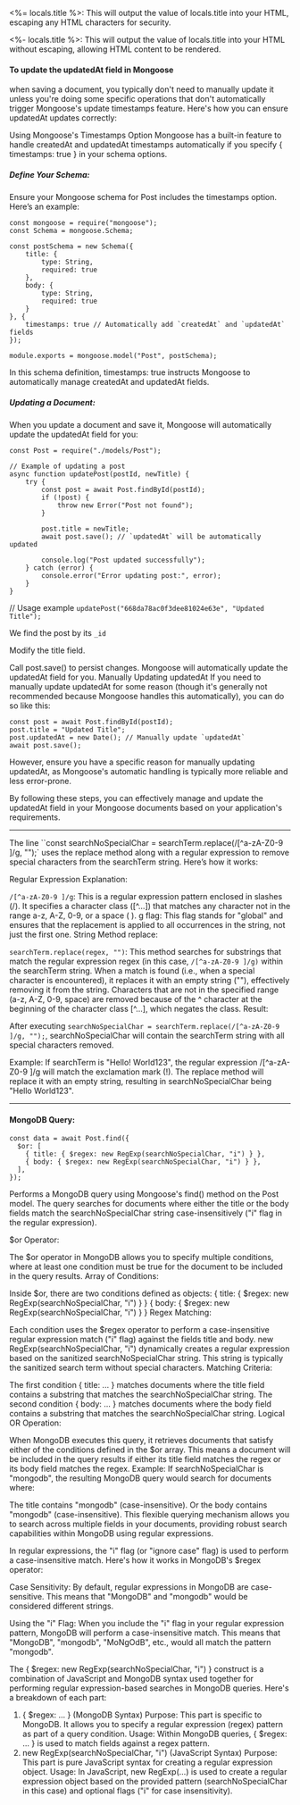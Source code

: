 <%= locals.title %>: This will output the value of locals.title into your HTML, escaping any HTML characters for security.

<%- locals.title %>: This will output the value of locals.title into your HTML without escaping, allowing HTML content to be rendered.

#### To update the updatedAt field in Mongoose

when saving a document, you typically don't need to manually update it unless you're doing some specific operations that don't automatically trigger Mongoose's update timestamps feature. Here's how you can ensure updatedAt updates correctly:

Using Mongoose's Timestamps Option
Mongoose has a built-in feature to handle createdAt and updatedAt timestamps automatically if you specify { timestamps: true } in your schema options.

##### Define Your Schema:

Ensure your Mongoose schema for Post includes the timestamps option. Here’s an example:

```
const mongoose = require("mongoose");
const Schema = mongoose.Schema;

const postSchema = new Schema({
    title: {
        type: String,
        required: true
    },
    body: {
        type: String,
        required: true
    }
}, {
    timestamps: true // Automatically add `createdAt` and `updatedAt` fields
});

module.exports = mongoose.model("Post", postSchema);
```

In this schema definition, timestamps: true instructs Mongoose to automatically manage createdAt and updatedAt fields.

##### Updating a Document:

When you update a document and save it, Mongoose will automatically update the updatedAt field for you:

```
const Post = require("./models/Post");

// Example of updating a post
async function updatePost(postId, newTitle) {
    try {
        const post = await Post.findById(postId);
        if (!post) {
            throw new Error("Post not found");
        }

        post.title = newTitle;
        await post.save(); // `updatedAt` will be automatically updated

        console.log("Post updated successfully");
    } catch (error) {
        console.error("Error updating post:", error);
    }
}
```

// Usage example
`updatePost("668da78ac0f3dee81024e63e", "Updated Title");`

We find the post by its `_id`

Modify the title field.

Call post.save() to persist changes. Mongoose will automatically update the updatedAt field for you.
Manually Updating updatedAt
If you need to manually update updatedAt for some reason (though it's generally not recommended because Mongoose handles this automatically), you can do so like this:

```
const post = await Post.findById(postId);
post.title = "Updated Title";
post.updatedAt = new Date(); // Manually update `updatedAt`
await post.save();
```

However, ensure you have a specific reason for manually updating updatedAt, as Mongoose's automatic handling is typically more reliable and less error-prone.

By following these steps, you can effectively manage and update the updatedAt field in your Mongoose documents based on your application's requirements.

---

The line ``const searchNoSpecialChar = searchTerm.replace(/[^a-zA-Z0-9 ]/g, "");` uses the replace method along with a regular expression to remove special characters from the searchTerm string. Here’s how it works:

Regular Expression Explanation:

`/[^a-zA-Z0-9 ]/g`: This is a regular expression pattern enclosed in slashes (/). It specifies a character class ([^...]) that matches any character not in the range a-z, A-Z, 0-9, or a space ( ).
g flag: This flag stands for "global" and ensures that the replacement is applied to all occurrences in the string, not just the first one.
String Method replace:

`searchTerm.replace(regex, "")`: This method searches for substrings that match the regular expression regex (in this case, `/[^a-zA-Z0-9 ]/g)` within the searchTerm string.
When a match is found (i.e., when a special character is encountered), it replaces it with an empty string (""), effectively removing it from the string.
Characters that are not in the specified range (a-z, A-Z, 0-9, space) are removed because of the ^ character at the beginning of the character class [^...], which negates the class.
Result:

After executing `searchNoSpecialChar = searchTerm.replace(/[^a-zA-Z0-9 ]/g, "");`, searchNoSpecialChar will contain the searchTerm string with all special characters removed.

Example:
If searchTerm is "Hello! World123", the regular expression /[^a-zA-Z0-9 ]/g will match the exclamation mark (!). The replace method will replace it with an empty string, resulting in searchNoSpecialChar being "Hello World123".

---

#### MongoDB Query:

```
const data = await Post.find({
  $or: [
    { title: { $regex: new RegExp(searchNoSpecialChar, "i") } },
    { body: { $regex: new RegExp(searchNoSpecialChar, "i") } },
  ],
});
```

Performs a MongoDB query using Mongoose's find() method on the Post model.
The query searches for documents where either the title or the body fields match the searchNoSpecialChar string case-insensitively ("i" flag in the regular expression).

$or Operator:

The $or operator in MongoDB allows you to specify multiple conditions, where at least one condition must be true for the document to be included in the query results.
Array of Conditions:

Inside $or, there are two conditions defined as objects:
{ title: { $regex: new RegExp(searchNoSpecialChar, "i") } }
{ body: { $regex: new RegExp(searchNoSpecialChar, "i") } }
Regex Matching:

Each condition uses the $regex operator to perform a case-insensitive regular expression match ("i" flag) against the fields title and body.
new RegExp(searchNoSpecialChar, "i") dynamically creates a regular expression based on the sanitized searchNoSpecialChar string. This string is typically the sanitized search term without special characters.
Matching Criteria:

The first condition { title: ... } matches documents where the title field contains a substring that matches the searchNoSpecialChar string.
The second condition { body: ... } matches documents where the body field contains a substring that matches the searchNoSpecialChar string.
Logical OR Operation:

When MongoDB executes this query, it retrieves documents that satisfy either of the conditions defined in the $or array. This means a document will be included in the query results if either its title field matches the regex or its body field matches the regex.
Example:
If searchNoSpecialChar is "mongodb", the resulting MongoDB query would search for documents where:

The title contains "mongodb" (case-insensitive).
Or the body contains "mongodb" (case-insensitive).
This flexible querying mechanism allows you to search across multiple fields in your documents, providing robust search capabilities within MongoDB using regular expressions.

In regular expressions, the "i" flag (or "ignore case" flag) is used to perform a case-insensitive match. Here's how it works in MongoDB's $regex operator:

Case Sensitivity: By default, regular expressions in MongoDB are case-sensitive. This means that "MongoDB" and "mongodb" would be considered different strings.

Using the "i" Flag: When you include the "i" flag in your regular expression pattern, MongoDB will perform a case-insensitive match. This means that "MongoDB", "mongodb", "MoNgOdB", etc., would all match the pattern "mongodb".

The { $regex: new RegExp(searchNoSpecialChar, "i") } construct is a combination of JavaScript and MongoDB syntax used together for performing regular expression-based searches in MongoDB queries. Here's a breakdown of each part:

1. { $regex: ... } (MongoDB Syntax)
   Purpose: This part is specific to MongoDB. It allows you to specify a regular expression (regex) pattern as part of a query condition.
   Usage: Within MongoDB queries, { $regex: ... } is used to match fields against a regex pattern.
2. new RegExp(searchNoSpecialChar, "i") (JavaScript Syntax)
   Purpose: This part is pure JavaScript syntax for creating a regular expression object.
   Usage: In JavaScript, new RegExp(...) is used to create a regular expression object based on the provided pattern (searchNoSpecialChar in this case) and optional flags ("i" for case insensitivity).
